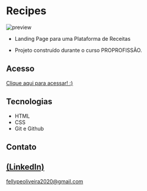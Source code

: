# Recipes

 ![preview](./.github/preview.png)
 
 - Landing Page para uma Plataforma de Receitas

 - Projeto construído durante o curso PROPROFISSÃO.

## Acesso
 [Clique aqui para acessar! :)](https://1fellype.github.io/Recipes/)

## Tecnologias

- HTML
- CSS
- Git e Github

## Contato
[(LinkedIn)](https://www.linkedin.com/in/fellype-oliveira-920699230/)
-----
fellypeoliveira2020@gmail.com